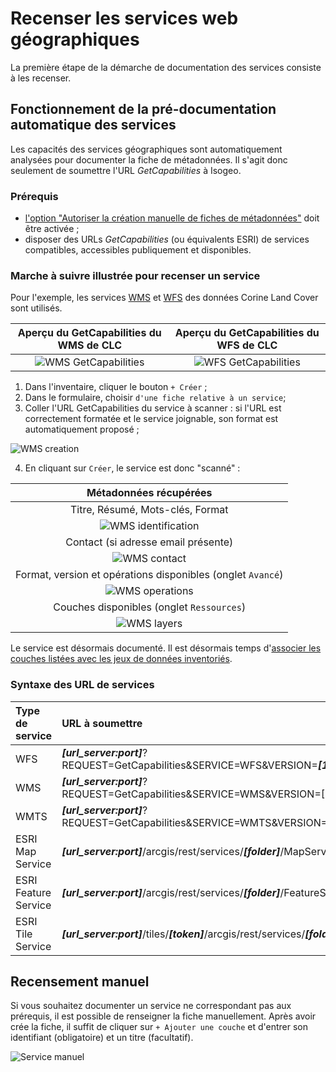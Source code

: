# Recenser les services web géographiques

La première étape de la démarche de documentation des services consiste à les recenser.

## Fonctionnement de la pré-documentation automatique des services

Les capacités des services géographiques sont automatiquement analysées pour documenter la fiche de métadonnées. Il s'agit donc seulement de soumettre l'URL *GetCapabilities* à Isogeo.

### Prérequis

* [l'option "Autoriser la création manuelle de fiches de métadonnées"](/fr/features/admin/group.html#autoriser-la-création-de-fiches-manuelles) doit être activée ;
* disposer des URLs *GetCapabilities* (ou équivalents ESRI) de services compatibles, accessibles publiquement et disponibles.

### Marche à suivre illustrée pour recenser un service

Pour l'exemple, les services [WMS](http://clc.developpement-durable.gouv.fr/geoserver/wms?request=GetCapabilities&service=WMS) et [WFS](http://clc.developpement-durable.gouv.fr/geoserver/wfs?request=GetCapabilities&service=WFS) des données Corine Land Cover sont utilisés.

| Aperçu du GetCapabilities du WMS de CLC | Aperçu du GetCapabilities du WFS de CLC |
| :-------------------------------------: | :-------------------------------------: |
| ![WMS GetCapabilities](/images/inv_edit_srv_CLC_WMS_GetCap.png "Capture d'écran du GetCapabilities du service WMS des données Corine Land Covver (MEDDE)") | ![WFS GetCapabilities](/images/inv_edit_srv_CLC_WFS_GetCap.png "Capture d'écran du GetCapabilities du service WFS des données Corine Land Covver (MEDDE)") |

1. Dans l'inventaire, cliquer le bouton `+ Créer` ;
2. Dans le formulaire, choisir `d'une fiche relative à un service`;
3. Coller l'URL GetCapabilities du service à scanner : si l'URL est correctement formatée et le service joignable, son format est automatiquement proposé ;

![WMS creation](/images/inv_edit_srv_CLC_WMS_creation.png "Création de la fiche service WMS")

4. En cliquant sur `Créer`, le service est donc "scanné" :

| Métadonnées récupérées |
| :--------------------: |
| Titre, Résumé, Mots-clés, Format |
| ![WMS identification](/images/inv_edit_srv_CLC_WMS_identification.png "Open Geospatial Consortium") |
| Contact (si adresse email présente) |
| ![WMS contact](/images/inv_edit_srv_CLC_WMS_contacts.png "Open Geospatial Consortium") |
| Format, version et opérations disponibles (onglet `Avancé`) |
| ![WMS operations](/images/inv_edit_srv_CLC_WMS_operations.png "Open Geospatial Consortium") |
| Couches disponibles (onglet `Ressources`) |
| ![WMS layers](/images/inv_edit_srv_CLC_WMS_layers.png "Open Geospatial Consortium") |

Le service est désormais documenté. Il est désormais temps d'[associer les couches listées avec les jeux de données inventoriés](srv_association.html).

### Syntaxe des URL de services

| Type de service      | URL à soumettre                              |
| :------------------- | :------------------------------------------- |
| WFS                  | ***[url_server:port]***?REQUEST=GetCapabilities&SERVICE=WFS&VERSION=***[1.1.0 / 2.0.0]*** |
| WMS                  | ***[url_server:port]***?REQUEST=GetCapabilities&SERVICE=WMS&VERSION=[1.1.1 / 1.3.0] |
| WMTS                 | ***[url_server:port]***?REQUEST=GetCapabilities&SERVICE=WMTS&VERSION=1.0.0 |
| ESRI Map Service     | ***[url_server:port]***/arcgis/rest/services/***[folder]***/MapServer |
| ESRI Feature Service | ***[url_server:port]***/arcgis/rest/services/***[folder]***/FeatureServer |
| ESRI Tile Service    | ***[url_server:port]***/tiles/***[token]***/arcgis/rest/services/***[folder]***/MapServer |

## Recensement manuel

Si vous souhaitez documenter un service ne correspondant pas aux prérequis, il est possible de renseigner la fiche manuellement. Après avoir crée la fiche, il suffit de cliquer sur `+ Ajouter une couche` et d'entrer son identifiant (obligatoire) et un titre (facultatif).

![Service manuel](/images/inv_edit_srv_manual.png "Ajouter chaque couche manuellement")
